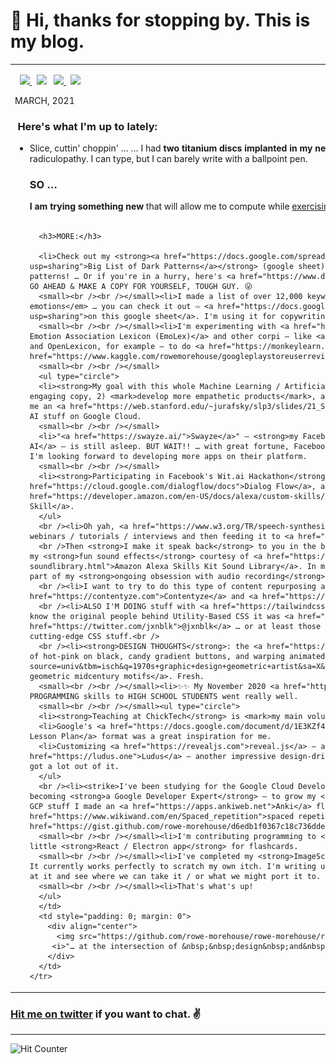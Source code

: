 <h1> 👋 Hi, thanks for stopping by. This is my blog.</h1>
<div align="">
 <table width="100%" border="0" cellspacing="0" cellpadding="5">
    <tr>
      <td>
        <p>
           &nbsp; <a href="https://www.twitter.com/rowemore"><img src="https://img.shields.io/badge/twitter-%231DA1F2.svg?&style=for-the-badge&logo=twitter&logoColor=white" height=25>
          </a> &nbsp;
          <a href="https://www.linkedin.com/in/rowe-morehouse"><img src="https://img.shields.io/badge/linkedin-%230077B5.svg?&style=for-the-badge&logo=linkedin&logoColor=white" height=25></a> &nbsp;
          <a href="https://medium.com/@rowemore"><img src="https://img.shields.io/badge/medium-%2312100E.svg?&style=for-the-badge&logo=medium&logoColor=white" height=25>
          </a> &nbsp;
          <a href="https://stackoverflow.com/users/1618304/rowe-morehouse"><img src="https://img.shields.io/badge/Stack%20Overflow-%23F28033.svg?&style=for-the-badge&logo=stackoverflow&logoColor=white" height=25>
          </a>
        </p>MARCH, 2021</em></small>
      <h3>&nbsp;Here's what I'm up to lately:</h3>
      <ul>
      <li> Slice, cuttin' choppin' …
<!--         <div align="center">
          <img src="https://github.com/rowe-morehouse/rowe-morehouse/raw/master/implants.png" width=44%><br />
        </div> -->
         … I had <strong>two titanium discs implanted in my neck</strong> and my right hand freakin' kills and is numb due to neuropathic radiculopathy. I can type, but I can barely write with a ballpoint pen.  
        <h3>SO …</h3> <strong>I am trying something new</strong> that will allow me to compute while <u>exercising my motor skills</u>:<br /><br />

<!--       <div align="center">
        <img src="https://github.com/rowe-morehouse/rowe-morehouse/raw/master/chromebook.png" width=80%><br />
        <hr />
      </div> -->

<!--       … we'll see how it goes.
 -->
      <h3>MORE:</h3>

      <li>Check out my <strong><a href="https://docs.google.com/spreadsheets/d/1F-uq6lqjr7ZSqphSb8LyPb7UPPisIT0SrOYc8IuE5Ac/edit?usp=sharing">Big List of Dark Patterns</a></strong> (google sheet) — with copywriting examples! — and offending URLs that demonstate the patterns! … Or if you're in a hurry, here's <a href="https://www.darkpatterns.org/types-of-dark-pattern">the TL;DR on Dark Patterns</a>. GO AHEAD & MAKE A COPY FOR YOURSELF, TOUGH GUY. 😜
      <small><br /><br /></small><li>I made a list of over 12,000 keywords that elicit <em>positive emotions</em> vs <em>negative emotions</em> … you can check it out ⇨ <a href="https://docs.google.com/spreadsheets/d/1DjsQzSqYtgoyqW9UmptcrnmqLx73mbch7M0zmV5VuuQ/edit?usp=sharing">on this google sheet</a>. I'm using it for copywriting. MAKE A COPY FOR YOURSELF. ✨ 
      <small><br /><br /></small><li>I'm experimenting with <a href="https://saifmohammad.com/WebPages/NRC-Emotion-Lexicon.htm">The NRC Word-Emotion Association Lexicon (EmoLex)</a> and other corpi — like <a href="https://www.kovcomp.co.uk/wordstat/LIWC.html">The LICW 2015</a> and OpenLexicon, for example — to do <a href="https://monkeylearn.com/blog/opinion-mining/">opinion mining</a> on a dataset of <a href="https://www.kaggle.com/rowemorehouse/googleplaystoreuserreviews">Google Playstore App Reviews</a> I made on Kaggle.
      <small><br /><br /></small>
      <ul type="circle">
      <li><strong>My goal with this whole Machine Learning / Artificial Intelligence</strong> angle-of-inquiry is to learn to 1) write more engaging copy, 2) <mark>develop more empathetic products</mark>, and 3) design better UI components. The research that's out there gives me an <a href="https://web.stanford.edu/~jurafsky/slp3/slides/21_SentLex.pdf">evidence-based direction</a> … plus it's fun to spin-up the AI stuff on Google Cloud.
      <small><br /><br /></small>
      <li>"<a href="https://swayze.ai/">Swayze</a>" — <strong>my Facebook Messenger chatbot</strong> <a href="https://wit.ai">built with Wit AI</a> — is still asleep. BUT WAIT!! … with great fortune, Facebook (The best app of all time, fight me) has finally biz verified my corp. I'm looking forward to developing more apps on their platform.
      <small><br /><br /></small>
      <li><strong>Participating in Facebook's Wit.ai Hackathon</strong> is what sent me down this AI path. I've also been working with <a href="https://cloud.google.com/dialogflow/docs">Dialog Flow</a>, and I've got the basic codebase set up for porting Swayze into an <a href="https://developer.amazon.com/en-US/docs/alexa/custom-skills/host-a-custom-skill-as-an-aws-lambda-function.html">Amazon Alexa Skill</a>.
      </ul>
      <br /><li>Oh yah, <a href="https://www.w3.org/TR/speech-synthesis/">SSML</a>. I'm audio recording the dialogue (speech) from free webinars / tutorials / interviews and then feeding it to <a href="https://cloud.google.com/speech-to-text">GCP speech-to-text</a>.<br />
      <br />Then <strong>I make it speak back</strong> to you in the best Google Voice — with my instinctual SSML voice inflection markup and my <strong>fun sound effects</strong> courtesy of <a href="https://developer.amazon.com/en-US/docs/alexa/custom-skills/ask-soundlibrary.html">Amazon Alexa Skills Kit Sound Library</a>. In my mind, this is a new way of repurposing content.<br /><br /> This is part of my <strong>ongoing obsession with audio recording</strong> and <strong>speech editing</strong>.<br />  
      <br /><li>I want to try to do this type of content repurposing at scale with services like <a href="https://contentyze.com">Contentyze</a> and <a href="https://anyword.com/">Anyword</a>. 👀<br />
      <br /><li>ALSO I'M DOING stuff with <a href="https://tailwindcss.com/">Tailwind CSS</a> — just like everyone else is. If you want to know the original people behind Utility-Based CSS it was <a href="https://twitter.com/mrmrs_">@mrmrs_</a> and <a href="https://twitter.com/jxnblk">@jxnblk</a> … or at least those are the dudes I've been following / copying from for years related to cutting-edge CSS stuff.<br />
      <br /><li><strong>DESIGN THOUGHTS</strong>: the <a href="https://reinvent.awsevents.com/">AWS re:Invent 2020 design language</a> is full of hot-pink on black, candy gradient buttons, and warping animated <a href="https://www.google.com/search?source=univ&tbm=isch&q=1970s+graphic+design+geometric+artist&sa=X&ved=2ahUKEwjFr4qDxO_sAhVLop4KHZHcAZIQ7Al6BAgFEFA&biw=1440&bih=799">1970s geometric midcentury motifs</a>. Fresh.
      <small><br /><br /></small><li>✨✨ My November 2020 <a href="https://chicktech.org">ChickTech Workshop</a></strong> TEACHING WEB PROGRAMMING skills to HIGH SCHOOL STUDENTS went really well.   
      <small><br /><br /></small><ul type="circle">
      <li><strong>Teaching at ChickTech</strong> is <mark>my main volunteer activity</mark>, for three (3) years now. 
      <li>Google's <a href="https://docs.google.com/document/d/1E3KZf4OwRZadim0ORDPJ3QSAsPs-ZB8CA4XBdtprbck/edit">Applied Digital Skills Lesson Plan</a> format was a great inspiration for me.
      <li>Customizing <a href="https://revealjs.com">reveal.js</a> — an awesome open-source presentation app</a> — and using <a href="https://ludus.one">Ludus</a> — another impressive design-driven presentation app — was a great experience; and I think the students got a lot out of it.
      </ul>
      <br /><li><strike>I've been studying for the Google Cloud Developer certification</strike> … Instead of doing that I am working on becoming <strong>a Google Developer Expert</strong> — to grow my <a href="https://twitter.com/search?q=%23DevRel">#DevRel</a> skills. For GCP stuff I made an <a href="https://apps.ankiweb.net">Anki</a> flashcard deck (<a href="https://www.wikiwand.com/en/Spaced_repetition">spaced repetition learning</a>) for you. If you care, you can <a href="https://gist.github.com/rowe-morehouse/d6edb1f0367c18c736dde70d29bbc218">download it here</a>.
      <small><br /><br /></small><li>I'm contributing programming to <a href="https://github.com/hikikones/Lazycard">Lazycard</a> — a cool little <strong>React / Electron app</strong> for flashcards.
      <small><br /><br /></small><li>I've completed my <strong>ImageScrounge</strong> MVP. ImageScrounge is a little desktop app I'm making. It currently works perfectly to scratch my own itch. I'm writing up the PR&nbsp;FAQ. It's in PERL though. I'm gonna have some buddies look at it and see where we can take it / or what we might port it to.
      <small><br /><br /></small><li>That's what's up!
      </ul>
      </td>
      <td style="padding: 0; margin: 0">
        <div align="center">
          <img src="https://github.com/rowe-morehouse/rowe-morehouse/raw/master/main.gif"><br />
         <i>"… at the intersection of &nbsp;&nbsp;design&nbsp;and&nbsp;engineering."&nbsp;&nbsp;&nbsp;&nbsp;</i>
        </div>
      </td>
    </tr>
  </table>
</div>

### <a href="https://twitter.com/rowemore">Hit me on twitter</a> if you want to chat. ✌️

<hr />


<img alt="Hit Counter" src="https://hitcount.io/api/ram0faYf5?initial=99&background=F6F9FC&color=2FB380&&size=10.5" />
